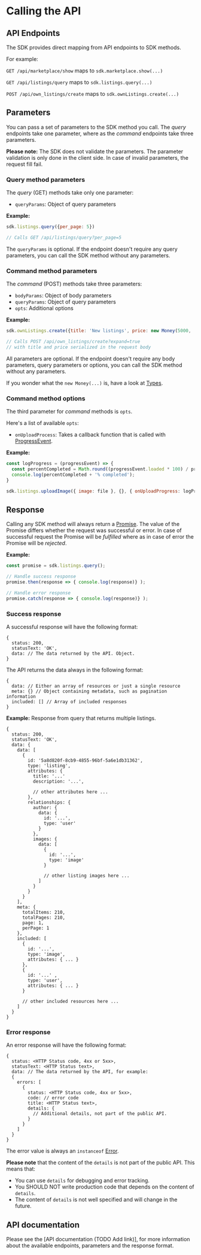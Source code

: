 # Calling the API

## API Endpoints

The SDK provides direct mapping from API endpoints to SDK methods.

For example:

`GET /api/marketplace/show` maps to `sdk.marketplace.show(...)`

`GET /api/listings/query` maps to `sdk.listings.query(...)`

`POST /api/own_listings/create` maps to `sdk.ownListings.create(...)`

## Parameters

You can pass a set of parameters to the SDK method you call. The
*query* endpoints take one parameter, where as the *command* endpoints
take three parameters.

**Please note:** The SDK does not validate the parameters. The
parameter validation is only done in the client side. In case of
invalid parameters, the request fill fail.

### Query method parameters

The *query* (GET) methods take only one parameter:

* `queryParams`: Object of query parameters

**Example:**

```js
sdk.listings.query({per_page: 5})

// Calls GET /api/listings/query?per_page=5
```

The `queryParams` is optional. If the endpoint doesn't require any
query parameters, you can call the SDK method without any parameters.

### Command method parameters

The *command* (POST) methods take three parameters:

* `bodyParams`: Object of body parameters
* `queryParams`: Object of query parameters
* `opts`: Additional options

**Example:**

```js
sdk.ownListings.create({title: 'New listings', price: new Money(5000, 'USD')}, {expand: true});

// Calls POST /api/own_listings/create?expand=true
// with title and price serialized in the request body
```

All parameters are optional. If the endpoint doesn't require any body
parameters, query parameters or options, you can call the SDK method
without any parameters.

If you wonder what the `new Money(...)` is, have a look at [Types](./types.md).

### Command method options

The third parameter for *command* methods is `opts`.

Here's a list of available `opts`:

* `onUploadProcess`: Takes a callback function that is called with [ProgressEvent](https://developer.mozilla.org/en-US/docs/Web/API/ProgressEvent).

**Example:**

```js
const logProgress = (progressEvent) => {
  const percentCompleted = Math.round((progressEvent.loaded * 100) / progressEvent.total);
  console.log(percentCompleted + '% completed');
}

sdk.listings.uploadImage({ image: file }, {}, { onUploadProgress: logProgress })
```

## Response

Calling any SDK method will always return a [Promise](https://developer.mozilla.org/en-US/docs/Web/JavaScript/Reference/Global_Objects/Promise). The value of the Promise differs whether the request was successful or error. In case of successful request the Promise will be *fulfilled* where as in case of error the Promise will be *rejected*.

**Example:**

```js
const promise = sdk.listings.query();

// Handle success response
promise.then(response => { console.log(response)} );

// Handle error response
promise.catch(response => { console.log(response)} );
```

### Success response

A successful response will have the following format:

```
{
  status: 200,
  statusText: 'OK',
  data: // The data returned by the API. Object.
}
```

The API returns the data always in the following format:

```
{
  data: // Either an array of resources or just a single resource
  meta: {} // Object containing metadata, such as pagination information
  included: [] // Array of included responses
}
```

**Example:** Response from query that returns multiple listings.

```
{
  status: 200,
  statusText: 'OK',
  data: {
    data: [
      {
        id: '5a8d820f-8cb9-4855-96bf-5a6e1db31362',
        type: 'listing',
        attributes: {
          title: '...'
          description: '...',

          // other attributes here ...
        },
        relationships: {
          author: {
            data: {
              id: '...',
              type: 'user'
            }
          },
          images: {
            data: [
              {
                id: '...',
                type: 'image'
              }

              // other listing images here ...
            ]
          }
        }
      }
    ],
    meta: {
      totalItems: 210,
      totalPages: 210,
      page: 1,
      perPage: 1
    },
    included: [
      {
        id: '...',
        type: 'image',
        attributes: { ... }
      },
      {
        id: '...' ,
        type: 'user',
        attributes: { ... }
      }

      // other included resources here ...
    ]
  }
}
```

### Error response

An error response will have the following format:

```
{
  status: <HTTP Status code, 4xx or 5xx>,
  statusText: <HTTP Status text>,
  data: // The data returned by the API, for example:
  {
    errors: [
      {
        status: <HTTP Status code, 4xx or 5xx>,
        code: // error code
        title: <HTTP Status text>,
        details: {
          // Additional details, not part of the public API.
        }
      }
    ]
  }
}
```

The error value is always an `instanceof` [Error](https://developer.mozilla.org/en-US/docs/Web/JavaScript/Reference/Global_Objects/Error).

**Please note** that the content of the `details` is not part of the public API. This means that:

- You can use `details` for debugging and error tracking.
- You SHOULD NOT write production code that depends on the content of `details`.
- The content of `details` is not well specified and will change in the future.

## API documentation

Please see the [API documentation (TODO Add link)], for more information about the available endpoints, parameters and the response format.
